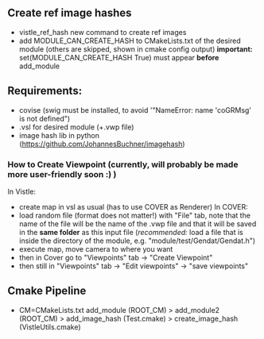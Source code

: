 ## Create ref image hashes

- vistle_ref_hash new command to create ref images
- add MODULE_CAN_CREATE_HASH to CMakeLists.txt of the desired module (others are skipped, shown in cmake config output)
  **important:** set(MODULE_CAN_CREATE_HASH True) must appear **before** add_module

## Requirements:
- covise (swig must be installed, to avoid '"NameError: name 'coGRMsg' is not defined")
- .vsl for desired module (+.vwp file)
- image hash lib in python (https://github.com/JohannesBuchner/imagehash)

### How to Create Viewpoint (currently, will probably be made more user-friendly soon :) )
In Vistle:
- create map in vsl as usual (has to use COVER as Renderer)
In COVER: 
- load random file (format does not matter!) with "File" tab, note that the name of the file will be the name of the .vwp file and that it will be saved in the **same folder** as this input file (*recommended:* load a file that is inside the directory of the module, e.g. "module/test/Gendat/Gendat.h")
- execute map, move camera to where you want
- then in Cover go to "Viewpoints" tab -> "Create Viewpoint" 
- then still in "Viewpoints" tab -> "Edit viewpoints" -> "save viewpoints"

## Cmake Pipeline
- CM=CMakeLists.txt 
add_module (ROOT_CM) > add_module2 (ROOT_CM) > add_image_hash (Test.cmake) > create_image_hash (VistleUtils.cmake)
